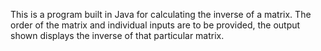 This is a program built in Java for calculating the inverse of a matrix. The order of the matrix and individual inputs are to be provided, the output shown displays the inverse of that particular matrix.
